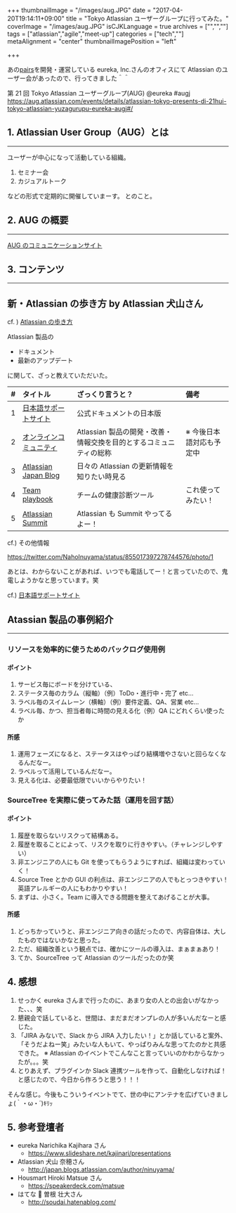 +++
thumbnailImage = "/images/aug.JPG"
date = "2017-04-20T19:14:11+09:00"
title = "Tokyo Atlassian ユーザーグループに行ってみた。"
coverImage = "/images/aug.JPG"
isCJKLanguage = true
archives = ["","",""]
tags = ["atlassian","agile","meet-up"]
categories = ["tech",""]
metaAlignment = "center"
thumbnailImagePosition = "left"

+++

あの[pairs](https://www.pairs.lv/)を開発・運営している eureka, Inc.さんのオフィスにて Atlassian のユーザー会があったので、行ってきました＾＾

第 21 回 Tokyo Atlassian ユーザーグループ(AUG) @eureka #augj  
<https://aug.atlassian.com/events/details/atlassian-tokyo-presents-di-21hui-tokyo-atlassian-yuzagurupu-eureka-augj#/>

## 1. Atlassian User Group（AUG）とは

---

ユーザーが中心になって活動している組織。

1. セミナー会
2. カジュアルトーク

などの形式で定期的に開催していまーす。
とのこと。

## 2. AUG の概要

---

[AUG のコミュニケーションサイト](https://aug.atlassian.com/)

## 3. コンテンツ

---

## 新・Atlassian の歩き方 by Atlassian 犬山さん

cf. ) [Atlassian の歩き方](http://qiita.com/kunny53/items/06759877d321c799df95)

Atlassian 製品の

- ドキュメント
- 最新のアップデート

に関して、ざっと教えていただいた。

|  #  | タイトル                                                            | ざっくり言うと？                                                   | 備考                     |
| :-: | :------------------------------------------------------------------ | :----------------------------------------------------------------- | :----------------------- |
|  1  | [日本語サポートサイト](https://confluence.atlassian.com/jpns)       | 公式ドキュメントの日本版                                           |                          |
|  2  | [オンラインコミュニティ](https://community.atlassian.com/)          | Atlassian 製品の開発・改善・情報交換を目的とするコミュニティの総称 | ※ 今後日本語対応も予定中 |
|  3  | [Atlassian Japan Blog](http://japan.blogs.atlassian.com/)           | 日々の Atlassian の更新情報を知りたい時見る                        |                          |
|  4  | [Team playbook](https://ja.atlassian.com/team-playbook)             | チームの健康診断ツール                                             | これ使ってみたい！       |
|  5  | [Atlassian Summit](https://www.atlassian.com/company/events/summit) | Atlassian も Summit やってるよー！                                 |                          |

cf.) その他情報

<https://twitter.com/NahoInuyama/status/855017397278744576/photo/1>

あとは、わからないことがあれば、いつでも電話してー！と言っていたので、鬼電しようかなと思っています。笑

cf.) [日本語サポートサイト](https://confluence.atlassian.com/jpns)

## Atassian 製品の事例紹介

---

### リソースを効率的に使うためのバックログ使用例

#### ポイント

1. サービス毎にボードを分けている、
2. ステータス毎のカラム（縦軸）（例）ToDo・進行中・完了 etc...
3. ラベル毎のスイムレーン（横軸）（例）要件定義、QA、営業 etc...
4. ラベル毎、かつ、担当者毎に時間の見える化（例）QA にどれくらい使ったか

#### 所感

1. 運用フェーズになると、ステータスはやっぱり結構増やさないと回らなくなるんだなー。
2. ラベルって活用しているんだなー。
3. 見える化は、必要最低限でいいからやりたい！

### SourceTree を実際に使ってみた話（運用を回す話）

#### ポイント

1. 履歴を取らないリスクって結構ある。
2. 履歴を取ることによって、リスクを取りに行きやすい。（チャレンジしやすい）
3. 非エンジニアの人にも Git を使ってもらうようにすれば、組織は変わっていく！
4. Source Tree とかの GUI の利点は、非エンジニアの人でもとっつきやすい！英語アレルギーの人にもわかりやすい！
5. まずは、小さく。Team に導入できる問題を整えてあげることが大事。

#### 所感

1. どっちかっていうと、非エンジニア向きの話だったので、内容自体は、大したものではないかなと思った。
2. ただ、組織改善という観点では、確かにツールの導入は、まぁまぁあり！
3. てか、SourceTree って Atlassian のツールだったのか笑

## 4. 感想

1. せっかく eureka さんまで行ったのに、あまり女の人との出会いがなかった、、、笑
2. 懇親会で話していると、世間は、まだまだオンプレの人が多いんだなーと感じた。
3. 「JIRA みないで、Slack から JIRA 入力したい！」とか話していると案外、「そうだよねー笑」みたいな人もいて、やっぱりみんな思ってたのかと共感できた。
   ※ Atlassian のイベントでこんなこと言っていいのかわからなかったが。。。笑
4. とりあえず、プラグインか Slack 連携ツールを作って、自動化しなければ！と感じたので、今日から作ろうと思う！！！

そんな感じ。今後もこういうイベントでて、世の中にアンテナを広げていきましょ(｀・ω・´)ｷﾘｯ

## 5. 参考登壇者

- eureka Narichika Kajihara さん
  - <https://www.slideshare.net/kajinari/presentations>
- Atlassian 犬山 奈穂さん
  - <http://japan.blogs.atlassian.com/author/ninuyama/>
- Housmart Hiroki Matsue さん
  - <https://speakerdeck.com/matsue>
- はてな  曽根 壮大さん
  - <http://soudai.hatenablog.com/>
